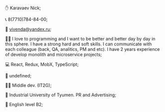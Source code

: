 ✋ Karavaev Nick;

📞 8(7710)784-84-00;

📧 vivenda@yandex.ru;

🙎‍♂️ I love to programming and I want to be better and better day by day in this sphere. I have a strong hard and soft skills. I can communicate with each colleague (back, QA, analitics, PM and etc). I have 2 years experience of develop monolith and microservice projects;

💻 React, Redux, MobX, TypeScript;

💾 undefined;

👨‍🔧 Middle dev. (IT2G);

💼 Industrial University of Tyumen. PR and Advertising;

🧾 English level B2;

